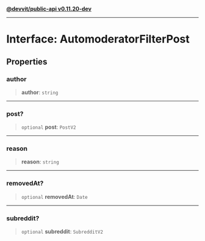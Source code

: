[**@devvit/public-api v0.11.20-dev**](../../../../README.md)

---

# Interface: AutomoderatorFilterPost

## Properties

<a id="author"></a>

### author

> **author**: `string`

---

<a id="post"></a>

### post?

> `optional` **post**: `PostV2`

---

<a id="reason"></a>

### reason

> **reason**: `string`

---

<a id="removedat"></a>

### removedAt?

> `optional` **removedAt**: `Date`

---

<a id="subreddit"></a>

### subreddit?

> `optional` **subreddit**: `SubredditV2`

